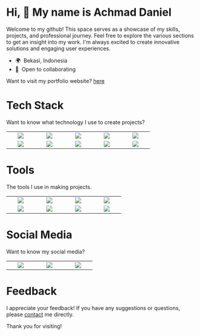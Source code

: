 Hi, 👋 My name is Achmad Daniel
=============================================================================================================================

Welcome to my github! This space serves as a showcase of my skills, projects, and professional journey. Feel free to explore the various sections to get an insight into my work. I'm always excited to create innovative solutions and engaging user experiences.

* 🌍  Bekasi, Indonesia
* 🤝  Open to collaborating

Want to visit my portfolio website? [here](https://portfolio-achmad-daniel.vercel.app/)

# Tech Stack

Want to know what technology I use to create projects?

<p align="center">
  <table width="100">
    <tr>
      <td align="center" width="60">
        <img src="https://img.icons8.com/?size=100&id=uJM6fQYqDaZK&format=png&color=000000"/>
      </td>
      <td align="center" width="60">
        <img src="https://img.icons8.com/?size=100&id=13679&format=png&color=000000"/>
      </td>
      <td align="center" width="60">
        <img src="https://img.icons8.com/?size=100&id=ZoxjA0jZDdFZ&format=png&color=000000"/>
      </td>
      <td align="center" width="60">
        <img src="https://img.icons8.com/?size=100&id=7I3BjCqe9rjG&format=png&color=000000"/>
      </td>
      <td align="center" width="60">
        <img src="https://img.icons8.com/?size=100&id=bzf0DqjXFHIW&format=png&color=000000"/>
      </td>
    </tr>
    <tr>
      <td align="center" width="60">
        <img src="https://img.icons8.com/?size=100&id=40669&format=png&color=000000"/>
      </td>
      <td align="center" width="60">
        <img src="https://img.icons8.com/?size=100&id=Of4lZV2lwBQI&format=png&color=000000"/>
      </td>
      <td align="center" width="60">
        <img src="https://img.icons8.com/?size=100&id=MWiBjkuHeMVq&format=png&color=000000"/>
      </td>
      <td align="center" width="60">
        <img src="https://img.icons8.com/?size=100&id=x7XMNGh2vdqA&format=png&color=000000"/>
      </td>
      <td align="center" width="60">
        <img src="https://img.icons8.com/?size=100&id=7AFcZ2zirX6Y&format=png&color=000000"/>
      </td>
    </tr>
  </table>
</p>

# Tools

The tools I use in making projects.

<p align="center">
  <table width="100">
    <tr>
      <td align="center" width="60">
        <img src="https://img.icons8.com/?size=100&id=9OGIyU8hrxW5&format=png&color=000000"/>
      </td>
      <td align="center" width="60">
        <img src="https://img.icons8.com/?size=100&id=04OFrkjznvcd&format=png&color=000000"/>
      </td>
      <td align="center" width="60">
        <img src="https://img.icons8.com/?size=100&id=Of4lZV2lwBQI&format=png&color=000000"/>
      </td>
      <td align="center" width="60">
        <img src="https://img.icons8.com/?size=100&id=W0YEwBDDfTeu&format=png&color=000000"/>
      </td>
    </tr>
    <tr>
      <td align="center" width="60">
        <img src="https://img.icons8.com/?size=100&id=iWw83PVcBpLw&format=png&color=000000"/>
      </td>
      <td align="center" width="60">
        <img src="https://img.icons8.com/?size=100&id=20906&format=png&color=000000"/>
      </td>
      <td align="center" width="60">
        <img src="https://img.icons8.com/?size=100&id=AZOZNnY73haj&format=png&color=000000"/>
      </td>
      <td align="center" width="60">
        <img src="https://img.icons8.com/?size=100&id=6RHskkZGRABM&format=png&color=000000"/>
      </td>
    </tr>
  </table>
</p>

# Social Media

Want to know my social media?

<p align="center">
  <table width="100">
    <tr>
      <td align="center" width="60">
        <a href="https://x.com/achmaddaniel24"><img src="https://img.icons8.com/?size=100&id=ClbD5JTFM7FA&format=png&color=000000"/></a>
      </td>
      <td align="center" width="60">
        <a href="https://www.instagram.com/niel.dev_"><img src="https://img.icons8.com/fluency/96/000000/instagram-new.png"/></a>
      </td>
      <td align="center" width="60">
        <a href="https://youtube.com/@kudanil24"><img src="https://upload.wikimedia.org/wikipedia/commons/0/09/YouTube_full-color_icon_%282017%29.svg"/></a>
      </td>
    </tr>
  </table>
</p>

# Feedback

I appreciate your feedback! If you have any suggestions or questions, please [contact](mailto:achmad24daniel@gmail.com) me directly.

Thank you for visiting!

